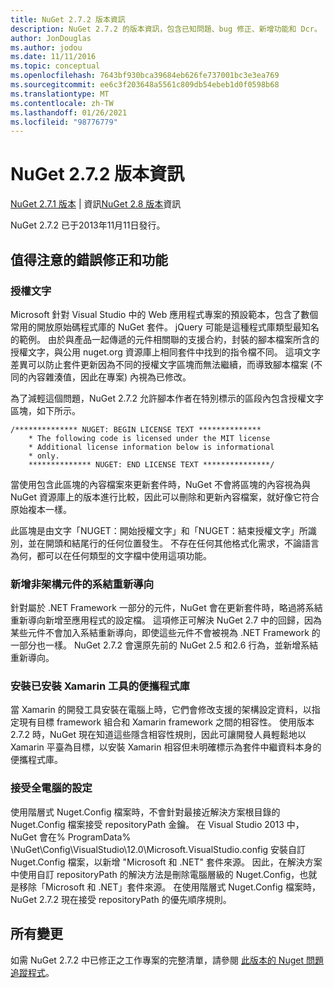 ```yaml
---
title: NuGet 2.7.2 版本資訊
description: NuGet 2.7.2 的版本資訊，包含已知問題、bug 修正、新增功能和 Dcr。
author: JonDouglas
ms.author: jodou
ms.date: 11/11/2016
ms.topic: conceptual
ms.openlocfilehash: 7643bf930bca39684eb626fe737001bc3e3ea769
ms.sourcegitcommit: ee6c3f203648a5561c809db54ebeb1d0f0598b68
ms.translationtype: MT
ms.contentlocale: zh-TW
ms.lasthandoff: 01/26/2021
ms.locfileid: "98776779"
---
```

# <a name="nuget-272-release-notes"></a>NuGet 2.7.2 版本資訊

[NuGet 2.7.1 版本](../release-notes/nuget-2.7.1.md)  |  資訊[NuGet 2.8 版本](../release-notes/nuget-2.8.md)資訊

NuGet 2.7.2 已于2013年11月11日發行。

## <a name="noteworthy-bug-fixes-and-features"></a>值得注意的錯誤修正和功能

### <a name="license-text"></a>授權文字
Microsoft 針對 Visual Studio 中的 Web 應用程式專案的預設範本，包含了數個常用的開放原始碼程式庫的 NuGet 套件。 jQuery 可能是這種程式庫類型最知名的範例。 由於與產品一起傳遞的元件相關聯的支援合約，封裝的腳本檔案所含的授權文字，與公用 nuget.org 資源庫上相同套件中找到的指令檔不同。 這項文字差異可以防止套件更新因為不同的授權文字區塊而無法繼續，而導致腳本檔案 (不同的內容雜湊值，因此在專案) 內視為已修改。

為了減輕這個問題，NuGet 2.7.2 允許腳本作者在特別標示的區段內包含授權文字區塊，如下所示。

```
/************** NUGET: BEGIN LICENSE TEXT **************
    * The following code is licensed under the MIT license
    * Additional license information below is informational
    * only.
    ************** NUGET: END LICENSE TEXT ***************/
```

當使用包含此區塊的內容檔案來更新套件時，NuGet 不會將區塊的內容視為與 NuGet 資源庫上的版本進行比較，因此可以刪除和更新內容檔案，就好像它符合原始複本一樣。

此區塊是由文字「NUGET：開始授權文字」和「NUGET：結束授權文字」所識別，並在開頭和結尾行的任何位置發生。  不存在任何其他格式化需求，不論語言為何，都可以在任何類型的文字檔中使用這項功能。

### <a name="add-binding-redirects-for-non-framework-assemblies"></a>新增非架構元件的系結重新導向
針對屬於 .NET Framework 一部分的元件，NuGet 會在更新套件時，略過將系結重新導向新增至應用程式的設定檔。 這項修正可解決 NuGet 2.7 中的回歸，因為某些元件不會加入系結重新導向，即使這些元件不會被視為 .NET Framework 的一部分也一樣。 NuGet 2.7.2 會還原先前的 NuGet 2.5 和2.6 行為，並新增系結重新導向。

### <a name="installing-portable-libraries-with-xamarin-tools-installed"></a>安裝已安裝 Xamarin 工具的便攜程式庫
當 Xamarin 的開發工具安裝在電腦上時，它們會修改支援的架構設定資料，以指定現有目標 framework 組合和 Xamarin framework 之間的相容性。 使用版本2.7.2 時，NuGet 現在知道這些隱含相容性規則，因此可讓開發人員輕鬆地以 Xamarin 平臺為目標，以安裝 Xamarin 相容但未明確標示為套件中繼資料本身的便攜程式庫。

### <a name="machine-wide-configuration-settings-honored"></a>接受全電腦的設定
使用階層式 Nuget.Config 檔案時，不會針對最接近解決方案根目錄的 Nuget.Config 檔案接受 repositoryPath 金鑰。 在 Visual Studio 2013 中，NuGet 會在% ProgramData% \NuGet\Config\VisualStudio\12.0\Microsoft.VisualStudio.config 安裝自訂 Nuget.Config 檔案，以新增 "Microsoft 和 .NET" 套件來源。 因此，在解決方案中使用自訂 repositoryPath 的解決方法是刪除電腦層級的 Nuget.Config，也就是移除「Microsoft 和 .NET」套件來源。 在使用階層式 Nuget.Config 檔案時，NuGet 2.7.2 現在接受 repositoryPath 的優先順序規則。

## <a name="all-changes"></a>所有變更
如需 NuGet 2.7.2 中已修正之工作專案的完整清單，請參閱 [此版本的 Nuget 問題追蹤程式](https://nuget.codeplex.com/workitem/list/advanced?keyword=&status=All&type=All&priority=All&release=NuGet%202.7.2&assignedTo=All&component=All&sortField=LastUpdatedDate&sortDirection=Descending&page=0&reasonClosed=Fixed)。
